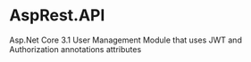 # AspRest.API
 Asp.Net Core 3.1 User Management Module that uses JWT and Authorization annotations attributes
